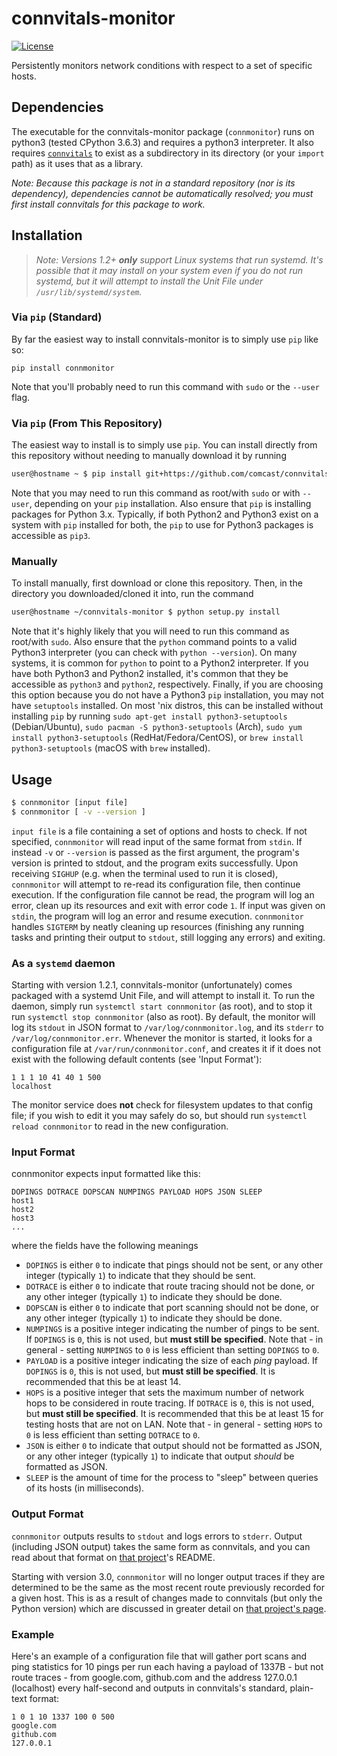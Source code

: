 # connvitals-monitor

[![License](https://img.shields.io/badge/License-Apache%202.0-blue.svg)](https://opensource.org/licenses/Apache-2.0)

Persistently monitors network conditions with respect to a set of specific hosts.

## Dependencies
The executable for the connvitals-monitor package (`connmonitor`) runs on python3 (tested CPython 3.6.3) and requires a python3 interpreter. It also requires [`connvitals`](https://github.com/comcast/connvitals) to exist as a subdirectory in its directory (or your `import` path) as it uses that as a library.

*Note: Because this package is not in a standard repository (nor is its dependency), dependencies cannot be automatically resolved; you must first install connvitals for this package to work.*

## Installation
> *Note: Versions 1.2+ **only** support Linux systems that run systemd. It's possible that it may install on your system even if you do not run systemd, but it will attempt to install the Unit File under `/usr/lib/systemd/system`.*

### Via `pip` (Standard)
By far the easiest way to install connvitals-monitor is to simply use `pip` like so:
```
pip install connmonitor
```
Note that you'll probably need to run this command with `sudo` or the `--user` flag.

### Via `pip` (From This Repository)
The easiest way to install is to simply use `pip`. You can install directly from this repository without needing to manually download it by running
```bash
user@hostname ~ $ pip install git+https://github.com/comcast/connvitals-monitor.git#egg=connmonitor
```
Note that you may need to run this command as root/with `sudo` or with `--user`, depending on your `pip` installation. Also ensure that `pip` is installing packages for Python 3.x. Typically, if both Python2 and Python3 exist on a system with `pip` installed for both, the `pip` to use for Python3 packages is accessible as `pip3`.

### Manually
To install manually, first download or clone this repository. Then, in the directory you downloaded/cloned it into, run the command
```bash
user@hostname ~/connvitals-monitor $ python setup.py install
```
Note that it's highly likely that you will need to run this command as root/with `sudo`. Also ensure that the `python` command points to a valid Python3 interpreter (you can check with `python --version`). On many systems, it is common for `python` to point to a Python2 interpreter. If you have both Python3 and Python2 installed, it's common that they be accessible as `python3` and `python2`, respectively.
Finally, if you are choosing this option because you do not have a Python3 `pip` installation, you may not have `setuptools` installed. On most 'nix distros, this can be installed without installing `pip` by running `sudo apt-get install python3-setuptools` (Debian/Ubuntu), `sudo pacman -S python3-setuptools` (Arch), `sudo yum install python3-setuptools` (RedHat/Fedora/CentOS), or `brew install python3-setuptools` (macOS with `brew` installed).

## Usage
```bash
$ connmonitor [input file]
$ connmonitor [ -v --version ]
```
`input file` is a file containing a set of options and hosts to check. If not specified, `connmonitor` will read input of the same format from `stdin`. If instead `-v` or `--version` is passed as the first argument, the program's version is printed to stdout, and the program exits successfully.
Upon receiving `SIGHUP` (e.g. when the terminal used to run it is closed), `connmonitor` will attempt to re-read its configuration file, then continue execution. If the configuration file cannot be read, the program will log an error, clean up its resources and exit with error code `1`. If input was given on `stdin`, the program will log an error and resume execution.
`connmonitor` handles `SIGTERM` by neatly cleaning up resources (finishing any running tasks and printing their output to `stdout`, still logging any errors) and exiting.

### As a `systemd` daemon
Starting with version 1.2.1, connvitals-monitor (unfortunately) comes packaged with a systemd Unit File, and will attempt to install it. To run the daemon, simply run `systemctl start connmonitor` (as root), and to stop it run `systemctl stop connmonitor` (also as root). By default, the monitor will log its `stdout` in JSON format to `/var/log/connmonitor.log`, and its `stderr` to `/var/log/connmonitor.err`. Whenever the monitor is started, it looks for a configuration file at `/var/run/connmonitor.conf`, and creates it if it does not exist with the following default contents (see 'Input Format'):
```
1 1 1 10 41 40 1 500
localhost
```
The monitor service does **not** check for filesystem updates to that config file; if you wish to edit it you may safely do so, but should run `systemctl reload connmonitor` to read in the new configuration.

### Input Format
connmonitor expects input formatted like this:
```
DOPINGS DOTRACE DOPSCAN NUMPINGS PAYLOAD HOPS JSON SLEEP
host1
host2
host3
...
```
where the fields have the following meanings
* `DOPINGS` is either `0` to indicate that pings should not be sent, or any other integer (typically `1`) to indicate that they should be sent.
* `DOTRACE` is either `0` to indicate that route tracing should not be done, or any other integer (typically `1`) to indicate they should be done.
* `DOPSCAN` is either `0` to indicate that port scanning should not be done, or any other integer (typically `1`) to indicate they should be done.
* `NUMPINGS` is a positive integer indicating the number of pings to be sent. If `DOPINGS` is `0`, this is not used, but **must still be specified**. Note that - in general - setting `NUMPINGS` to `0` is less efficient than setting `DOPINGS` to `0`.
* `PAYLOAD` is a positive integer indicating the size of each *ping* payload. If `DOPINGS` is `0`, this is not used, but **must still be specified**. It is recommended that this be at least 14.
* `HOPS` is a positive integer that sets the maximum number of network hops to be considered in route tracing. If `DOTRACE` is `0`, this is not used, but **must still be specified**. It is recommended that this be at least 15 for testing hosts that are not on LAN. Note that - in general - setting `HOPS` to `0` is less efficient than setting `DOTRACE` to `0`.
* `JSON` is either `0` to indicate that output should not be formatted as JSON, or any other integer (typically `1`) to indicate that output *should* be formatted as JSON.
* `SLEEP` is the amount of time for the process to "sleep" between queries of its hosts (in milliseconds).


### Output Format
`connmonitor` outputs results to `stdout` and logs errors to `stderr`. Output (including JSON output) takes the same form as connvitals, and you can read about that format on [that project](https://github.com/comcast/connvitals)'s README.

Starting with version 3.0, `connmonitor` will no longer output traces if they are determined to be the same as the most recent route previously recorded for a given host. This is as a result of changes made to connvitals (but only the Python version) which are discussed in greater detail on [that project's page](https://github.com/comcast/connvitals).


### Example
Here's an example of a configuration file that will gather port scans and ping statistics for 10 pings per run each having a payload of 1337B - but not route traces - from google.com, github.com and the address 127.0.0.1 (localhost) every half-second and outputs in connvitals's standard, plain-text format:
```
1 0 1 10 1337 100 0 500
google.com
github.com
127.0.0.1
```

